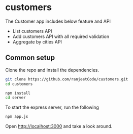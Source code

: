 # customers
The Customer app includes below feature and API 

-  List customers API
-  Add customers API with all required validation
-  Aggregate by cities API

## Common setup

Clone the repo and install the dependencies.

```bash
git clone https://github.com/ranjeetCode/customers.git
cd customers
```

```bash
npm install
cd server
```

To start the express server, run the following

```bash
npm app.js
```

Open [http://localhost:3000](http://localhost:3000) and take a look around.

